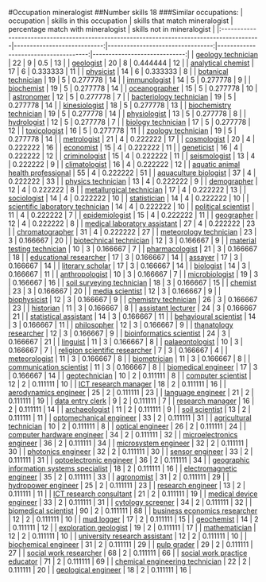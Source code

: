 #Occupation mineralogist
##Number skills 18
###Similar occupations:
| occupation                                                                                |   skills in this occupation |   skills that match mineralogist |   percentage match with mineralogist |   skills not in mineralogist |
|:------------------------------------------------------------------------------------------|----------------------------:|---------------------------------:|-------------------------------------:|-----------------------------:|
| [geology technician](geology_technician.md)                                               |                          22 |                                9 |                             0.5      |                           13 |
| [geologist](geologist.md)                                                                 |                          20 |                                8 |                             0.444444 |                           12 |
| [analytical chemist](analytical_chemist.md)                                               |                          17 |                                6 |                             0.333333 |                           11 |
| [physicist](physicist.md)                                                                 |                          14 |                                6 |                             0.333333 |                            8 |
| [botanical technician](botanical_technician.md)                                           |                          19 |                                5 |                             0.277778 |                           14 |
| [immunologist](immunologist.md)                                                           |                          14 |                                5 |                             0.277778 |                            9 |
| [biochemist](biochemist.md)                                                               |                          19 |                                5 |                             0.277778 |                           14 |
| [oceanographer](oceanographer.md)                                                         |                          15 |                                5 |                             0.277778 |                           10 |
| [astronomer](astronomer.md)                                                               |                          12 |                                5 |                             0.277778 |                            7 |
| [bacteriology technician](bacteriology_technician.md)                                     |                          19 |                                5 |                             0.277778 |                           14 |
| [kinesiologist](kinesiologist.md)                                                         |                          18 |                                5 |                             0.277778 |                           13 |
| [biochemistry technician](biochemistry_technician.md)                                     |                          19 |                                5 |                             0.277778 |                           14 |
| [physiologist](physiologist.md)                                                           |                          13 |                                5 |                             0.277778 |                            8 |
| [hydrologist](hydrologist.md)                                                             |                          12 |                                5 |                             0.277778 |                            7 |
| [biology technician](biology_technician.md)                                               |                          17 |                                5 |                             0.277778 |                           12 |
| [toxicologist](toxicologist.md)                                                           |                          16 |                                5 |                             0.277778 |                           11 |
| [zoology technician](zoology_technician.md)                                               |                          19 |                                5 |                             0.277778 |                           14 |
| [metrologist](metrologist.md)                                                             |                          21 |                                4 |                             0.222222 |                           17 |
| [cosmologist](cosmologist.md)                                                             |                          20 |                                4 |                             0.222222 |                           16 |
| [economist](economist.md)                                                                 |                          15 |                                4 |                             0.222222 |                           11 |
| [geneticist](geneticist.md)                                                               |                          16 |                                4 |                             0.222222 |                           12 |
| [criminologist](criminologist.md)                                                         |                          15 |                                4 |                             0.222222 |                           11 |
| [seismologist](seismologist.md)                                                           |                          13 |                                4 |                             0.222222 |                            9 |
| [climatologist](climatologist.md)                                                         |                          16 |                                4 |                             0.222222 |                           12 |
| [aquatic animal health professional](aquatic_animal_health_professional.md)               |                          55 |                                4 |                             0.222222 |                           51 |
| [aquaculture biologist](aquaculture_biologist.md)                                         |                          37 |                                4 |                             0.222222 |                           33 |
| [physics technician](physics_technician.md)                                               |                          13 |                                4 |                             0.222222 |                            9 |
| [demographer](demographer.md)                                                             |                          12 |                                4 |                             0.222222 |                            8 |
| [metallurgical technician](metallurgical_technician.md)                                   |                          17 |                                4 |                             0.222222 |                           13 |
| [sociologist](sociologist.md)                                                             |                          14 |                                4 |                             0.222222 |                           10 |
| [statistician](statistician.md)                                                           |                          14 |                                4 |                             0.222222 |                           10 |
| [scientific laboratory technician](scientific_laboratory_technician.md)                   |                          14 |                                4 |                             0.222222 |                           10 |
| [political scientist](political_scientist.md)                                             |                          11 |                                4 |                             0.222222 |                            7 |
| [epidemiologist](epidemiologist.md)                                                       |                          15 |                                4 |                             0.222222 |                           11 |
| [geographer](geographer.md)                                                               |                          12 |                                4 |                             0.222222 |                            8 |
| [medical laboratory assistant](medical_laboratory_assistant.md)                           |                          27 |                                4 |                             0.222222 |                           23 |
| [chromatographer](chromatographer.md)                                                     |                          31 |                                4 |                             0.222222 |                           27 |
| [meteorology technician](meteorology_technician.md)                                       |                          23 |                                3 |                             0.166667 |                           20 |
| [biotechnical technician](biotechnical_technician.md)                                     |                          12 |                                3 |                             0.166667 |                            9 |
| [material testing technician](material_testing_technician.md)                             |                          10 |                                3 |                             0.166667 |                            7 |
| [pharmacologist](pharmacologist.md)                                                       |                          21 |                                3 |                             0.166667 |                           18 |
| [educational researcher](educational_researcher.md)                                       |                          17 |                                3 |                             0.166667 |                           14 |
| [assayer](assayer.md)                                                                     |                          17 |                                3 |                             0.166667 |                           14 |
| [literary scholar](literary_scholar.md)                                                   |                          17 |                                3 |                             0.166667 |                           14 |
| [biologist](biologist.md)                                                                 |                          14 |                                3 |                             0.166667 |                           11 |
| [anthropologist](anthropologist.md)                                                       |                          10 |                                3 |                             0.166667 |                            7 |
| [microbiologist](microbiologist.md)                                                       |                          19 |                                3 |                             0.166667 |                           16 |
| [soil surveying technician](soil_surveying_technician.md)                                 |                          18 |                                3 |                             0.166667 |                           15 |
| [chemist](chemist.md)                                                                     |                          23 |                                3 |                             0.166667 |                           20 |
| [media scientist](media_scientist.md)                                                     |                          12 |                                3 |                             0.166667 |                            9 |
| [biophysicist](biophysicist.md)                                                           |                          12 |                                3 |                             0.166667 |                            9 |
| [chemistry technician](chemistry_technician.md)                                           |                          26 |                                3 |                             0.166667 |                           23 |
| [historian](historian.md)                                                                 |                          11 |                                3 |                             0.166667 |                            8 |
| [assistant lecturer](assistant_lecturer.md)                                               |                          24 |                                3 |                             0.166667 |                           21 |
| [statistical assistant](statistical_assistant.md)                                         |                          14 |                                3 |                             0.166667 |                           11 |
| [behavioural scientist](behavioural_scientist.md)                                         |                          14 |                                3 |                             0.166667 |                           11 |
| [philosopher](philosopher.md)                                                             |                          12 |                                3 |                             0.166667 |                            9 |
| [thanatology researcher](thanatology_researcher.md)                                       |                          12 |                                3 |                             0.166667 |                            9 |
| [bioinformatics scientist](bioinformatics_scientist.md)                                   |                          24 |                                3 |                             0.166667 |                           21 |
| [linguist](linguist.md)                                                                   |                          11 |                                3 |                             0.166667 |                            8 |
| [palaeontologist](palaeontologist.md)                                                     |                          10 |                                3 |                             0.166667 |                            7 |
| [religion scientific researcher](religion_scientific_researcher.md)                       |                           7 |                                3 |                             0.166667 |                            4 |
| [meteorologist](meteorologist.md)                                                         |                          11 |                                3 |                             0.166667 |                            8 |
| [biometrician](biometrician.md)                                                           |                          11 |                                3 |                             0.166667 |                            8 |
| [communication scientist](communication_scientist.md)                                     |                          11 |                                3 |                             0.166667 |                            8 |
| [biomedical engineer](biomedical_engineer.md)                                             |                          17 |                                3 |                             0.166667 |                           14 |
| [geotechnician](geotechnician.md)                                                         |                          10 |                                2 |                             0.111111 |                            8 |
| [computer scientist](computer_scientist.md)                                               |                          12 |                                2 |                             0.111111 |                           10 |
| [ICT research manager](ICT_research_manager.md)                                           |                          18 |                                2 |                             0.111111 |                           16 |
| [aerodynamics engineer](aerodynamics_engineer.md)                                         |                          25 |                                2 |                             0.111111 |                           23 |
| [language engineer](language_engineer.md)                                                 |                          21 |                                2 |                             0.111111 |                           19 |
| [data entry clerk](data_entry_clerk.md)                                                   |                           9 |                                2 |                             0.111111 |                            7 |
| [research manager](research_manager.md)                                                   |                          16 |                                2 |                             0.111111 |                           14 |
| [archaeologist](archaeologist.md)                                                         |                          11 |                                2 |                             0.111111 |                            9 |
| [soil scientist](soil_scientist.md)                                                       |                          13 |                                2 |                             0.111111 |                           11 |
| [optomechanical engineer](optomechanical_engineer.md)                                     |                          33 |                                2 |                             0.111111 |                           31 |
| [agricultural technician](agricultural_technician.md)                                     |                          10 |                                2 |                             0.111111 |                            8 |
| [optical engineer](optical_engineer.md)                                                   |                          26 |                                2 |                             0.111111 |                           24 |
| [computer hardware engineer](computer_hardware_engineer.md)                               |                          34 |                                2 |                             0.111111 |                           32 |
| [microelectronics engineer](microelectronics_engineer.md)                                 |                          36 |                                2 |                             0.111111 |                           34 |
| [microsystem engineer](microsystem_engineer.md)                                           |                          32 |                                2 |                             0.111111 |                           30 |
| [photonics engineer](photonics_engineer.md)                                               |                          32 |                                2 |                             0.111111 |                           30 |
| [sensor engineer](sensor_engineer.md)                                                     |                          33 |                                2 |                             0.111111 |                           31 |
| [optoelectronic engineer](optoelectronic_engineer.md)                                     |                          36 |                                2 |                             0.111111 |                           34 |
| [geographic information systems specialist](geographic_information_systems_specialist.md) |                          18 |                                2 |                             0.111111 |                           16 |
| [electromagnetic engineer](electromagnetic_engineer.md)                                   |                          35 |                                2 |                             0.111111 |                           33 |
| [agronomist](agronomist.md)                                                               |                          31 |                                2 |                             0.111111 |                           29 |
| [hydropower engineer](hydropower_engineer.md)                                             |                          25 |                                2 |                             0.111111 |                           23 |
| [research engineer](research_engineer.md)                                                 |                          13 |                                2 |                             0.111111 |                           11 |
| [ICT research consultant](ICT_research_consultant.md)                                     |                          21 |                                2 |                             0.111111 |                           19 |
| [medical device engineer](medical_device_engineer.md)                                     |                          33 |                                2 |                             0.111111 |                           31 |
| [cytology screener](cytology_screener.md)                                                 |                          34 |                                2 |                             0.111111 |                           32 |
| [biomedical scientist](biomedical_scientist.md)                                           |                          90 |                                2 |                             0.111111 |                           88 |
| [business economics researcher](business_economics_researcher.md)                         |                          12 |                                2 |                             0.111111 |                           10 |
| [mud logger](mud_logger.md)                                                               |                          17 |                                2 |                             0.111111 |                           15 |
| [geochemist](geochemist.md)                                                               |                          14 |                                2 |                             0.111111 |                           12 |
| [exploration geologist](exploration_geologist.md)                                         |                          19 |                                2 |                             0.111111 |                           17 |
| [mathematician](mathematician.md)                                                         |                          12 |                                2 |                             0.111111 |                           10 |
| [university research assistant](university_research_assistant.md)                         |                          12 |                                2 |                             0.111111 |                           10 |
| [biochemical engineer](biochemical_engineer.md)                                           |                          31 |                                2 |                             0.111111 |                           29 |
| [pulp grader](pulp_grader.md)                                                             |                          29 |                                2 |                             0.111111 |                           27 |
| [social work researcher](social_work_researcher.md)                                       |                          68 |                                2 |                             0.111111 |                           66 |
| [social work practice educator](social_work_practice_educator.md)                         |                          71 |                                2 |                             0.111111 |                           69 |
| [chemical engineering technician](chemical_engineering_technician.md)                     |                          22 |                                2 |                             0.111111 |                           20 |
| [geological engineer](geological_engineer.md)                                             |                          18 |                                2 |                             0.111111 |                           16 |
